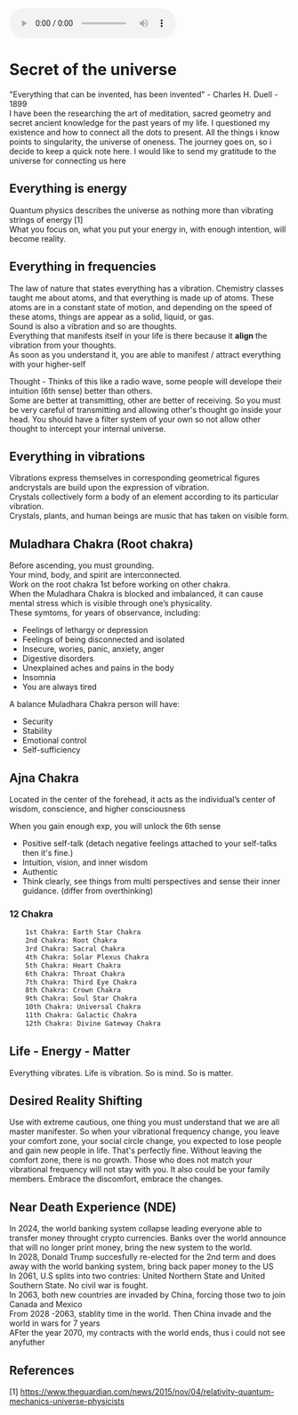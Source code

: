 <audio controls  loop autoplay>
  <source type="audio/mp3" src="https://www.youtube.com/watch?v=EBSegrHpreY"></source>
</audio>

# Secret of the universe
"Everything that can be invented, has been invented" - Charles H. Duell - 1899 <br>
I have been the researching the art of meditation, sacred geometry and secret ancient knowledge for the past years of my life. I questioned my existence and how to connect all the dots to present. All the things i know points to singularity, the universe of oneness. The journey goes on, so i decide to keep a quick note here. I would like to send my gratitude to the universe for connecting us here  <br>

## Everything is energy
Quantum physics describes the universe as nothing more than vibrating strings of energy [1] <br>
What you focus on, what you put your energy in, with enough intention, will become reality.

## Everything in frequencies

The law of nature that states everything has a vibration. Chemistry classes taught me about atoms, and that everything is made up of atoms. 
These atoms are in a constant state of motion, and depending on the speed of these atoms, things are appear as a solid, liquid, or gas. <br>
Sound is also a vibration and so are thoughts. <br>
Everything that manifests itself in your life is there because it <b> align </b> the vibration from your thoughts. <br>
As soon as you understand it, you are able to manifest / attract everything with your higher-self

Thought - Thinks of this like a radio wave, some people will develope their intuition (6th sense) better than others. <br>
Some are better at transmitting, other are better of receiving. So you must be very careful of transmitting and allowing other's thought go inside your head.
You should have a filter system of your own so not allow other thought to intercept your internal universe. <br>

## Everything in vibrations

Vibrations express themselves in corresponding geometrical figures andcrystals are build upon the expression of vibration.  <br>
Crystals collectively form a body of an element according to its particular vibration.  <br>
Crystals, plants, and human beings are music that has taken on visible form.  <br>

## Muladhara Chakra (Root chakra)
Before ascending, you must grounding.  <br>
Your mind, body, and spirit are interconnected. <br>
Work on the root chakra 1st before working on other chakra.  <br>
When the Muladhara Chakra is blocked and imbalanced, it can cause mental stress which is visible through one’s physicality.  <br>
These symtoms, for years of observance, including:  <br>
* Feelings of lethargy or depression
* Feelings of being disconnected and isolated
* Insecure, wories, panic, anxiety, anger 
* Digestive disorders
* Unexplained aches and pains in the body
* Insomnia
* You are always tired

A balance Muladhara Chakra person will have:
* Security
* Stability
* Emotional control
* Self-sufficiency

## Ajna Chakra
Located in the center of the forehead, it acts as the individual’s center of wisdom, conscience, and higher consciousness<br>

When you gain enough exp, you will unlock the 6th sense
* Positive self-talk (detach negative feelings attached to your self-talks then it's fine.)
* Intuition, vision, and inner wisdom
* Authentic
* Think clearly, see things from multi perspectives and sense their inner guidance. (differ from overthinking)

### 12 Chakra
```bash
    1st Chakra: Earth Star Chakra
    2nd Chakra: Root Chakra 
    3rd Chakra: Sacral Chakra 
    4th Chakra: Solar Plexus Chakra
    5th Chakra: Heart Chakra
    6th Chakra: Throat Chakra
    7th Chakra: Third Eye Chakra
    8th Chakra: Crown Chakra
    9th Chakra: Soul Star Chakra
    10th Chakra: Universal Chakra 
    11th Chakra: Galactic Chakra
    12th Chakra: Divine Gateway Chakra
```

## Life - Energy - Matter

Everything vibrates. Life is vibration. So is mind. So is matter. 

## Desired Reality Shifting

Use with extreme cautious, one thing you must understand that we are all master manifester. So when your vibrational frequency change, you leave your comfort zone, your social circle change, you expected to lose people and gain new people in life. That's perfectly fine. Without leaving the comfort zone, there is no growth. Those who does not match your vibrational frequency will not stay with you. It also could be your family members. Embrace the discomfort, embrace the changes.

## Near Death Experience (NDE)
In 2024, the world banking system collapse leading everyone able to transfer money throught crypto currencies. Banks over the world announce that will no longer print money, bring the new system to the world. <br>
In 2028, Donald Trump succesfully re-elected for the 2nd term and does away with the world banking system, bring back paper money to the US <br>
In 2061, U.S splits into two contries: United Northern State and United Southern State. No civil war is fought.<br>
In 2063, both new countries are invaded by China, forcing those two to join Canada and Mexico <br>
From 2028 -2063, stablity time in the world. Then China invade and the world in wars for 7 years <br>
AFter the year 2070, my contracts with the world ends, thus i could not see anyfuther
 

## References
[1] https://www.theguardian.com/news/2015/nov/04/relativity-quantum-mechanics-universe-physicists
